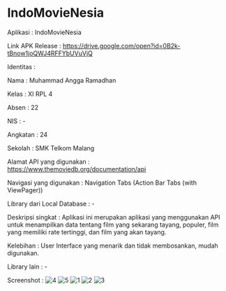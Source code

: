 # IndoMovieNesia

Aplikasi : IndoMovieNesia

Link APK Release : https://drive.google.com/open?id=0B2k-tBnow1joQWJ4RFFYbUVuVjQ

Identitas :

Nama : Muhammad Angga Ramadhan

Kelas : XI RPL 4

Absen : 22

NIS : -

Angkatan : 24

Sekolah : SMK Telkom Malang

Alamat API yang digunakan : https://www.themoviedb.org/documentation/api

Navigasi yang digunakan : Navigation Tabs (Action Bar Tabs (with ViewPager)) 

Library dari Local Database : -

Deskripsi singkat : Aplikasi ini merupakan aplikasi yang menggunakan API untuk menampilkan 
data tentang film yang sekarang tayang, populer, film yang memiliki rate tertinggi, dan film yang akan tayang.

Kelebihan : User Interface yang menarik dan tidak membosankan, mudah digunakan.

Library lain : -

Screenshot :
![4](https://user-images.githubusercontent.com/22186783/26929985-f94c58a6-4c85-11e7-807a-3a07f1022b89.png)
![5](https://user-images.githubusercontent.com/22186783/26929986-f97c1172-4c85-11e7-8c2f-37d3358f7c1c.png)
![1](https://user-images.githubusercontent.com/22186783/26929988-f99b233c-4c85-11e7-9aeb-e8e351414834.png)
![2](https://user-images.githubusercontent.com/22186783/26929987-f99882d0-4c85-11e7-9c90-2fdbaece58e4.png)
![3](https://user-images.githubusercontent.com/22186783/26929989-f99d4004-4c85-11e7-81c6-754c66c12d37.png)
